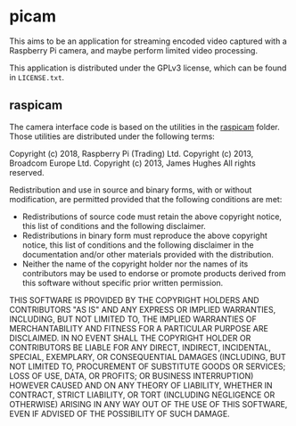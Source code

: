 
# picam

This aims to be an application for streaming encoded video captured with a
Raspberry Pi camera, and maybe perform limited video processing.

This application is distributed under the GPLv3 license, which can be found
in `LICENSE.txt`.


## raspicam

The camera interface code is based on the utilities in the [raspicam][raspicam]
folder. Those utilities are distributed under the following terms:

Copyright (c) 2018, Raspberry Pi (Trading) Ltd.
Copyright (c) 2013, Broadcom Europe Ltd.
Copyright (c) 2013, James Hughes
All rights reserved.

Redistribution and use in source and binary forms, with or without
modification, are permitted provided that the following conditions are met:
- Redistributions of source code must retain the above copyright
  notice, this list of conditions and the following disclaimer.
- Redistributions in binary form must reproduce the above copyright
  notice, this list of conditions and the following disclaimer in the
  documentation and/or other materials provided with the distribution.
- Neither the name of the copyright holder nor the
  names of its contributors may be used to endorse or promote products
  derived from this software without specific prior written permission.

THIS SOFTWARE IS PROVIDED BY THE COPYRIGHT HOLDERS AND CONTRIBUTORS "AS IS" AND
ANY EXPRESS OR IMPLIED WARRANTIES, INCLUDING, BUT NOT LIMITED TO, THE IMPLIED
WARRANTIES OF MERCHANTABILITY AND FITNESS FOR A PARTICULAR PURPOSE ARE
DISCLAIMED. IN NO EVENT SHALL THE COPYRIGHT HOLDER OR CONTRIBUTORS BE LIABLE FOR ANY
DIRECT, INDIRECT, INCIDENTAL, SPECIAL, EXEMPLARY, OR CONSEQUENTIAL DAMAGES
(INCLUDING, BUT NOT LIMITED TO, PROCUREMENT OF SUBSTITUTE GOODS OR SERVICES;
LOSS OF USE, DATA, OR PROFITS; OR BUSINESS INTERRUPTION) HOWEVER CAUSED AND
ON ANY THEORY OF LIABILITY, WHETHER IN CONTRACT, STRICT LIABILITY, OR TORT
(INCLUDING NEGLIGENCE OR OTHERWISE) ARISING IN ANY WAY OUT OF THE USE OF THIS
SOFTWARE, EVEN IF ADVISED OF THE POSSIBILITY OF SUCH DAMAGE.



[raspicam]: https://github.com/raspberrypi/userland/tree/master/host_applications/linux/apps/raspicam

